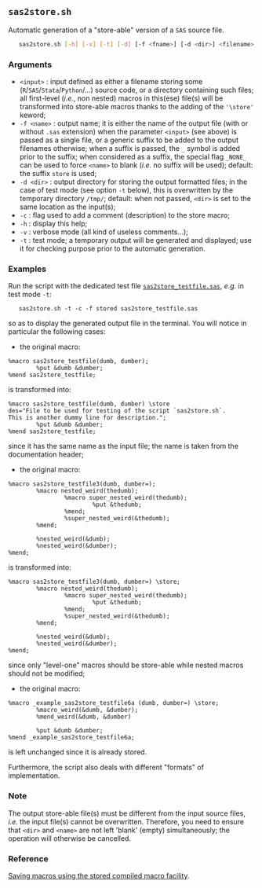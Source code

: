 ## `sas2store.sh`

Automatic generation of a "store-able" version of a `SAS` source file.

~~~bash
   sas2store.sh [-h] [-v] [-t] [-d] [-f <fname>] [-d <dir>] <filename>
~~~

### Arguments
* `<input>` : input defined as either a filename storing some (`R`/`SAS`/`Stata`/`Python`/…)
 	source code, or a directory containing such files; all first-level (_i.e._, non 
 	nested) macros in this(ese) file(s) will be transformed into store-able macros 
 	thanks to the adding of the `'\store'` keword;
* `-f <name>` : output name; it is either the name of the output file (with or without
	`.sas` extension) when the parameter `<input>` (see above) is passed as a single file,
 	or a generic suffix to be added to the output filenames otherwise; when a suffix 
 	is passed, the `_` symbol is added prior to the suffix; when considered as a suffix,
 	the special flag `_NONE_` can be used to force `<name>` to blank (_i.e._ no suffix will 
 	be used); default: the suffix `store` is used;
* `-d <dir>` : output directory for storing the output formatted files; in the case of 
 	test mode (see option `-t` below), this is overwritten by the temporary directory 
 	`/tmp/`; default: when not passed, `<dir>` is set to the same location as the input(s);
* `-c` : flag used to add a comment (description) to the store macro;
* `-h` : display this help;
* `-v` : verbose mode (all kind of useless comments…);
* `-t` : test mode; a temporary output will be generated and displayed; use it for 
	checking purpose prior to the automatic generation.

### Examples
Run the script with the dedicated test file [
`sas2store_testfile.sas`](https://github.com/gjacopo/bodylanguage/blob/master/handle/tests/sas2store_testfile.sh), 
_e.g._ in test mode `-t`:

~~~
   sas2store.sh -t -c -f stored sas2store_testfile.sas
~~~
so as to display the generated output file in the terminal. You will notice in particular the following cases:
* the original macro:
~~~
%macro sas2store_testfile(dumb, dumber);
        %put &dumb &dumber;
%mend sas2store_testfile;
~~~
is transformed into: 
~~~
%macro sas2store_testfile(dumb, dumber) \store 
des="File to be used for testing of the script `sas2store.sh`.
This is another dummy line for description.";
        %put &dumb &dumber;
%mend sas2store_testfile;
~~~
since it has the same name as the input file; the name is taken from the documentation header;
* the original macro:
~~~
%macro sas2store_testfile3(dumb, dumber=);
        %macro nested_weird(thedumb);
                %macro super_nested_weird(thedumb);
                        %put &thedumb;
                %mend;
                %super_nested_weird(&thedumb);
        %mend;

        %nested_weird(&dumb);
        %nested_weird(&dumber);
%mend;
~~~
is transformed into: 
~~~
%macro sas2store_testfile3(dumb, dumber=) \store;
        %macro nested_weird(thedumb);
                %macro super_nested_weird(thedumb);
                        %put &thedumb;
                %mend;
                %super_nested_weird(&thedumb);
        %mend;

        %nested_weird(&dumb);
        %nested_weird(&dumber);
%mend;
~~~
since only "level-one" macros should be store-able while nested macros should not be modified;
* the original macro:
~~~
%macro _example_sas2store_testfile6a (dumb, dumber=) \store;
        %macro_weird(&dumb, &dumber);
        %mend_weird(&dumb, &dumber)

        %put &dumb &dumber;
%mend _example_sas2store_testfile6a;
~~~
is left unchanged since it is already stored.

Furthermore, the script also deals with different "formats" of implementation.


### Note
The output store-able file(s) must be different from the input source files, _i.e._
the input file(s) cannot be overwritten. Therefore, you need to ensure that `<dir>`
and `<name>` are not left 'blank' (empty) simultaneously; the operation will otherwise
be cancelled.

### Reference
[Saving macros using the stored compiled macro facility](http://support.sas.com/documentation/cdl/en/mcrolref/61885/HTML/default/viewer.htm#a001328775.htm).
